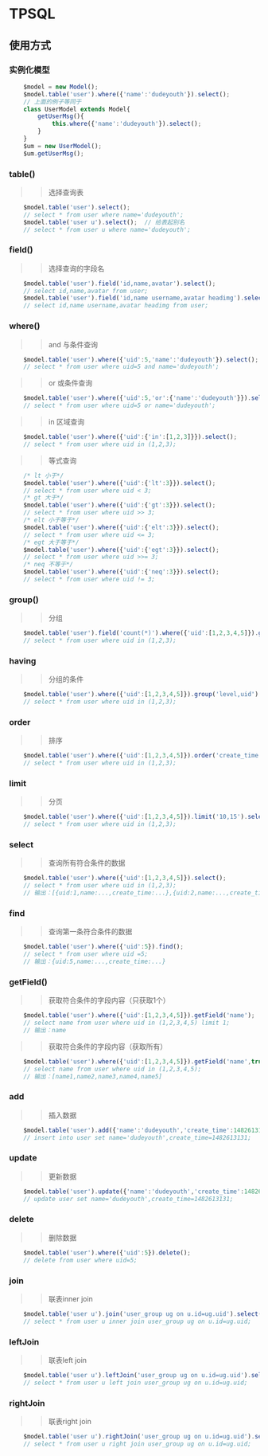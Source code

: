 # TPSQL

## 使用方式
> 
### 实例化模型
```javascript
    $model = new Model();
    $model.table('user').where({'name':'dudeyouth'}).select();
    // 上面的例子等同于
    class UserModel extends Model{
        getUserMsg(){
            this.where({'name':'dudeyouth'}).select();
        }
    }
    $um = new UserModel();
    $um.getUserMsg();
```

### table()
>> 选择查询表    
```javascript
    $model.table('user').select();
    // select * from user where name='dudeyouth';
    $model.table('user u').select();  // 给表起别名
    // select * from user u where name='dudeyouth';
```

### field()
>> 选择查询的字段名
```javascript
    $model.table('user').field('id,name,avatar').select();
    // select id,name,avatar from user;
    $model.table('user').field('id,name username,avatar headimg').select();  // 给字段起别名
    // select id,name username,avatar headimg from user;
```

### where()
>> and 与条件查询
```javascript
    $model.table('user').where({'uid':5,'name':'dudeyouth'}).select();
    // select * from user where uid=5 and name='dudeyouth';
```
>> or 或条件查询
```javascript
    $model.table('user').where({'uid':5,'or':{'name':'dudeyouth'}}).select();
    // select * from user where uid=5 or name='dudeyouth';
```
>> in 区域查询 
```javascript
    $model.table('user').where({'uid':{'in':[1,2,3]}}).select();
    // select * from user where uid in (1,2,3);
```
>> 等式查询
```javascript
    /* lt 小于*/
    $model.table('user').where({'uid':{'lt':3}}).select();
    // select * from user where uid < 3;
    /* gt 大于*/
    $model.table('user').where({'uid':{'gt':3}}).select();
    // select * from user where uid >> 3;
    /* elt 小于等于*/
    $model.table('user').where({'uid':{'elt':3}}).select();
    // select * from user where uid <= 3;
    /* egt 大于等于*/
    $model.table('user').where({'uid':{'egt':3}}).select();
    // select * from user where uid >>= 3;
    /* neq 不等于*/
    $model.table('user').where({'uid':{'neq':3}}).select();
    // select * from user where uid != 3;
```

### group()
>> 分组
```javascript
    $model.table('user').field('count(*)').where({'uid':[1,2,3,4,5]}).group('level').select();
    // select * from user where uid in (1,2,3);
```

### having
>> 分组的条件
```javascript
    $model.table('user').where({'uid':[1,2,3,4,5]}).group('level,uid').having('count(uid)>>2').select();
    // select * from user where uid in (1,2,3);
```

### order
>> 排序
```javascript
    $model.table('user').where({'uid':[1,2,3,4,5]}).order('create_time DESC').select();
    // select * from user where uid in (1,2,3);
```

### limit
>> 分页
```javascript
    $model.table('user').where({'uid':[1,2,3,4,5]}).limit('10,15').select();
    // select * from user where uid in (1,2,3);
```

### select
>> 查询所有符合条件的数据
```javascript
    $model.table('user').where({'uid':[1,2,3,4,5]}).select();
    // select * from user where uid in (1,2,3);
    // 输出：[{uid:1,name:...,create_time:...},{uid:2,name:...,create_time:...},{uid:3,name:...,create_time:...}...]
```

### find
>> 查询第一条符合条件的数据
```javascript
    $model.table('user').where({'uid':5}).find();
    // select * from user where uid =5;
    // 输出：{uid:5,name:...,create_time:...}
```

### getField()
>> 获取符合条件的字段内容（只获取1个）
```javascript
    $model.table('user').where({'uid':[1,2,3,4,5]}).getField('name');
    // select name from user where uid in (1,2,3,4,5) limit 1;
    // 输出：name
```
>> 获取符合条件的字段内容（获取所有）
```javascript
    $model.table('user').where({'uid':[1,2,3,4,5]}).getField('name',true);
    // select name from user where uid in (1,2,3,4,5);
    // 输出：[name1,name2,name3,name4,name5]
```

### add 
>> 插入数据
```javascript
    $model.table('user').add({'name':'dudeyouth','create_time':1482613131});
    // insert into user set name='dudeyouth',create_time=1482613131;
```

### update
>> 更新数据
```javascript
    $model.table('user').update({'name':'dudeyouth','create_time':1482613131});
    // update user set name='dudeyouth',create_time=1482613131;
```

### delete
>> 删除数据
```javascript
    $model.table('user').where({'uid':5}).delete();
    // delete from user where uid=5;
```

### join
>> 联表inner join
```javascript
    $model.table('user u').join('user_group ug on u.id=ug.uid').select();
    // select * from user u inner join user_group ug on u.id=ug.uid;
```

### leftJoin
>> 联表left join
```javascript
    $model.table('user u').leftJoin('user_group ug on u.id=ug.uid').select();
    // select * from user u left join user_group ug on u.id=ug.uid;
```

### rightJoin
>> 联表right join
```javascript
    $model.table('user u').rightJoin('user_group ug on u.id=ug.uid').select();
    // select * from user u right join user_group ug on u.id=ug.uid;
```



